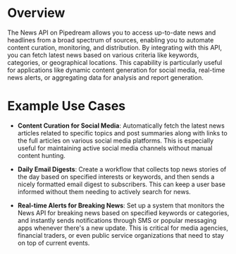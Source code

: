# Overview

The News API on Pipedream allows you to access up-to-date news and headlines from a broad spectrum of sources, enabling you to automate content curation, monitoring, and distribution. By integrating with this API, you can fetch latest news based on various criteria like keywords, categories, or geographical locations. This capability is particularly useful for applications like dynamic content generation for social media, real-time news alerts, or aggregating data for analysis and report generation.

# Example Use Cases

- **Content Curation for Social Media**: Automatically fetch the latest news articles related to specific topics and post summaries along with links to the full articles on various social media platforms. This is especially useful for maintaining active social media channels without manual content hunting.

- **Daily Email Digests**: Create a workflow that collects top news stories of the day based on specified interests or keywords, and then sends a nicely formatted email digest to subscribers. This can keep a user base informed without them needing to actively search for news.

- **Real-time Alerts for Breaking News**: Set up a system that monitors the News API for breaking news based on specified keywords or categories, and instantly sends notifications through SMS or popular messaging apps whenever there's a new update. This is critical for media agencies, financial traders, or even public service organizations that need to stay on top of current events.
